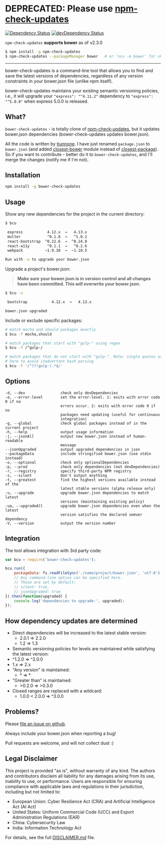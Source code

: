 # DEPRECATED: Please use [npm-check-updates](https://github.com/tjunnone/npm-check-updates)
<!-- [![npm stable version](https://img.shields.io/npm/v/bower-check-updates.svg?label=stable)](https://npmjs.org/package/bower-check-updates) -->
[![Dependency Status](https://david-dm.org/se-panfilov/bower-check-updates.svg)](https://david-dm.org/se-panfilov/bower-check-updates)
[![devDependency Status](https://david-dm.org/se-panfilov/bower-check-updates/dev-status.svg)](https://david-dm.org/se-panfilov/bower-check-updates#info=devDependencies)
<!-- [![npm unstable version](https://img.shields.io/github/tag/se-panfilov/bower-check-updates.svg?label=unstable)](https://github.com/se-panfilov/bower-check-updates/tags) -->

`npm-check-updates` **supports bower** as of v2.3.0

```sh
$ npm install -g npm-check-updates
$ npm-check-updates --packageManager bower   # or 'ncu -m bower' for short
```

---

bower-check-updates is a command-line tool that allows you to find and save the latest versions of dependencies, regardless of any version constraints in your bower.json file (unlike npm itself).

bower-check-updates maintains your existing semantic versioning policies, i.e., it will upgrade your `"express": "^4.11.2"` dependency to `"express": "^5.0.0"` when express 5.0.0 is released.

<!-- ![bower-check-updates-screenshot](https://cloud.githubusercontent.com/assets/750276/8864534/0788a4d8-3171-11e5-9881-8f7dcf634d14.png) -->

What?
--------------
`bower-check-updates` - is totally clone of [npm-check-updates][1], but it updates bower.json dependencies (bower-check-updates updates bower.json).

All the code is written by [tjunnone][2]. I have just renamed `package.json` to `bower.json` (and added [closest-bower][3] module instead of [closest-package][4]). So if you want to contribute - better do it to `bower-check-updates`, and I'll merge the changes (notify me if I'm not).

Installation
--------------

```sh
npm install -g bower-check-updates
```

Usage
--------------
Show any new dependencies for the project in the current directory:

```sh
$ bcu

 express           4.12.x  →   4.13.x
 multer            ^0.1.8  →   ^1.0.1
 react-bootstrap  ^0.22.6  →  ^0.24.0
 react-a11y        ^0.1.1  →   ^0.2.6
 webpack          ~1.9.10  →  ~1.10.5

Run with -u to upgrade your bower.json
```

Upgrade a project's bower.json:

> **Make sure your bower.json is in version control and all changes have been committed. This *will* overwrite your bower.json.**

```sh
$ bcu -u

 bootstrap           4.12.x  →   4.13.x

bower.json upgraded
```

Include or exclude specific packages:
```sh
# match mocha and should packages exactly
$ bcu -f mocha,should         

# match packages that start with "gulp-" using regex
$ bcu -f /^gulp-/             

# match packages that do not start with "gulp-". Note: single quotes are required 
# here to avoid inadvertant bash parsing
$ bcu -f '/^(?!gulp-).*$/'    
```

Options
--------------
    -d, --dev                check only devDependencies
    -e, --error-level        set the error-level. 1: exits with error code 0 if no
                             errors occur. 2: exits with error code 0 if no
                             packages need updating (useful for continuous
                             integration)
    -g, --global             check global packages instead of in the current project
    -h, --help               output usage information
    -j, --jsonAll            output new bower.json instead of human-readable
                             message
    --jsonUpgraded           output upgraded dependencies in json
    --packageData            include stringified bower.json (use stdin instead)
    -o, --optional           check only optionalDependencies
    -p, --prod               check only dependencies (not devDependencies)
    -r, --registry           specify third-party NPM registry
    -s, --silent             don't output anything
    -t, --greatest           find the highest versions available instead of the 
                             latest stable versions (alpha release only)
    -u, --upgrade            upgrade bower.json dependencies to match latest 
                             versions (maintaining existing policy)
    -ua, --upgradeAll        upgrade bower.json dependencies even when the latest
                             version satisfies the declared semver dependency
    -V, --version            output the version number

Integration
--------------
The tool allows integration with 3rd party code:

```javascript
var bcu = require('bower-check-updates');

bcu.run({
    packageData: fs.readFileSync('./some/project/bower.json', 'utf-8'),
    // Any command-line option can be specified here.
    // These are set by default:
    // silent: true,
    // jsonUpgraded: true
}).then(function(upgraded) {
    console.log('dependencies to upgrade:', upgraded);
});
```

How dependency updates are determined
--------------

- Direct dependencies will be increased to the latest stable version:
  - 2.0.1 => 2.2.0
  - 1.2 => 1.3
-  Semantic versioning policies for levels are maintained while satisfying the latest version:
  - ^1.2.0 => ^2.0.0
  - 1.x => 2.x
- "Any version" is maintained:
  - \* => \*
- "Greater than" is maintained:
  - \>0.2.0 => \>0.3.0
- Closed ranges are replaced with a wildcard:
  - 1.0.0 \< 2.0.0 => ^3.0.0

Problems?
--------------

Please [file an issue on github](https://github.com/se-panfilov/bower-check-updates/issues).

Always include your bower.json when reporting a bug!

Pull requests are welcome, and will not collect dust :)

## Legal Disclaimer

This project is provided "as is", without warranty of any kind. The authors and contributors disclaim all liability for any damages arising from its use, inability to use, or performance. Users are responsible for ensuring compliance with applicable laws and regulations in their jurisdiction, including but not limited to:

- European Union: Cyber Resilience Act (CRA) and Artificial Intelligence Act (AI Act)
- United States: Uniform Commercial Code (UCC) and Export Administration Regulations (EAR)
- China: Cybersecurity Law
- India: Information Technology Act

For details, see the full [DISCLAIMER.md](DISCLAIMER.md) file.

[1]: https://github.com/tjunnone/npm-check-updates
[2]: https://github.com/tjunnone
[3]: https://github.com/se-panfilov/closest-bower
[4]: https://github.com/hughsk/closest-package
